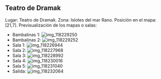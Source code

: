 ## Teatro de Dramak
Lugar: Teatro de Dramak.
Zona: Islotes del mar Rano.
Posición en el mapa: [21,7].
Previsualización de los mapas o salas:
- Bambalinas 1: ![img_118229250](https://media.discordapp.net/attachments/1115311447145193482/1115321186734309527/118229250.jpg)
- Bambalinas 2: ![img_118229252](https://media.discordapp.net/attachments/1115311447145193482/1115321188302983329/118229252.jpg)
- Sala 1: ![img_118226944](https://media.discordapp.net/attachments/1115311447145193482/1115321179968913490/118226944.jpg)
- Sala 2: ![img_118227968](https://media.discordapp.net/attachments/1115311447145193482/1115321183211110521/118227968.jpg)
- Sala 3: ![img_118228992](https://media.discordapp.net/attachments/1115311447145193482/1115321185132097536/118228992.jpg)
- Sala 4: ![img_118230016](https://media.discordapp.net/attachments/1115311447145193482/1115321191406784613/118230016.jpg)
- Sala 5: ![img_118231040](https://media.discordapp.net/attachments/1115311447145193482/1115321193378086932/118231040.jpg)
- Salida: ![img_118232064](https://media.discordapp.net/attachments/1115311447145193482/1115321195169058956/118232064.jpg)